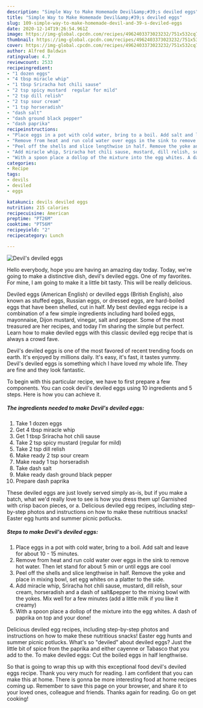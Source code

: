 ```yaml
---
description: "Simple Way to Make Homemade Devil&amp;#39;s deviled eggs"
title: "Simple Way to Make Homemade Devil&amp;#39;s deviled eggs"
slug: 109-simple-way-to-make-homemade-devil-and-39-s-deviled-eggs
date: 2020-12-14T19:26:54.961Z
image: https://img-global.cpcdn.com/recipes/4962403373023232/751x532cq70/devils-deviled-eggs-recipe-main-photo.jpg
thumbnail: https://img-global.cpcdn.com/recipes/4962403373023232/751x532cq70/devils-deviled-eggs-recipe-main-photo.jpg
cover: https://img-global.cpcdn.com/recipes/4962403373023232/751x532cq70/devils-deviled-eggs-recipe-main-photo.jpg
author: Alfred Baldwin
ratingvalue: 4.7
reviewcount: 2533
recipeingredient:
- "1 dozen eggs"
- "4 tbsp miracle whip"
- "1 tbsp Sriracha hot chili sause"
- "2 tsp spicy mustard  regular for mild"
- "2 tsp dill relish"
- "2 tsp sour cream"
- "1 tsp horseradish"
- "dash salt"
- "dash ground black pepper"
- "dash paprika"
recipeinstructions:
- "Place eggs in a pot with cold water, bring to a boil. Add salt and leave for about 10 - 15 minutes."
- "Remove from heat and run cold water over eggs in the sink to remove hot water. Then let stand for about 5 min or until eggs are cool"
- "Peel off the shells and slice lengthwise in half. Remove the yoke and place in mixing bowl, set egg whites on a platter to the side."
- "Add miracle whip, Sriracha hot chili sause, mustard, dill relish, sour cream, horseradish and a dash of salt&amp;pepper to the mixing bowl with the yokes. Mix well for a few minutes  (add a little milk if you like it creamy)"
- "With a spoon place a dollop of the mixture into the egg whites. A dash of paprika on top and your done!"
categories:
- Recipe
tags:
- devils
- deviled
- eggs

katakunci: devils deviled eggs 
nutrition: 215 calories
recipecuisine: American
preptime: "PT26M"
cooktime: "PT56M"
recipeyield: "2"
recipecategory: Lunch

---
```



![Devil&#39;s deviled eggs](https://img-global.cpcdn.com/recipes/4962403373023232/751x532cq70/devils-deviled-eggs-recipe-main-photo.jpg)

Hello everybody, hope you are having an amazing day today. Today, we're going to make a distinctive dish, devil&#39;s deviled eggs. One of my favorites. For mine, I am going to make it a little bit tasty. This will be really delicious.

Deviled eggs (American English) or devilled eggs (British English), also known as stuffed eggs, Russian eggs, or dressed eggs, are hard-boiled eggs that have been shelled, cut in half. My best deviled eggs recipe is a combination of a few simple ingredients including hard boiled eggs, mayonnaise, Dijon mustard, vinegar, salt and pepper. Some of the most treasured are her recipes, and today I&#39;m sharing the simple but perfect. Learn how to make deviled eggs with this classic deviled egg recipe that is always a crowd fave.

Devil&#39;s deviled eggs is one of the most favored of recent trending foods on earth. It's enjoyed by millions daily. It's easy, it's fast, it tastes yummy. Devil&#39;s deviled eggs is something which I have loved my whole life. They are fine and they look fantastic.


To begin with this particular recipe, we have to first prepare a few components. You can cook devil&#39;s deviled eggs using 10 ingredients and 5 steps. Here is how you can achieve it.

<!--inarticleads1-->

##### The ingredients needed to make Devil&#39;s deviled eggs:

1. Take 1 dozen eggs
1. Get 4 tbsp miracle whip
1. Get 1 tbsp Sriracha hot chili sause
1. Take 2 tsp spicy mustard  (regular for mild)
1. Take 2 tsp dill relish
1. Make ready 2 tsp sour cream
1. Make ready 1 tsp horseradish
1. Take dash salt
1. Make ready dash ground black pepper
1. Prepare dash paprika


These deviled eggs are just lovely served simply as-is, but if you make a batch, what we&#39;d really love to see is how you dress them up! Garnished with crisp bacon pieces, or a. Delicious deviled egg recipes, including step-by-step photos and instructions on how to make these nutritious snacks! Easter egg hunts and summer picnic potlucks. 

<!--inarticleads2-->

##### Steps to make Devil&#39;s deviled eggs:

1. Place eggs in a pot with cold water, bring to a boil. Add salt and leave for about 10 - 15 minutes.
1. Remove from heat and run cold water over eggs in the sink to remove hot water. Then let stand for about 5 min or until eggs are cool
1. Peel off the shells and slice lengthwise in half. Remove the yoke and place in mixing bowl, set egg whites on a platter to the side.
1. Add miracle whip, Sriracha hot chili sause, mustard, dill relish, sour cream, horseradish and a dash of salt&amp;pepper to the mixing bowl with the yokes. Mix well for a few minutes  (add a little milk if you like it creamy)
1. With a spoon place a dollop of the mixture into the egg whites. A dash of paprika on top and your done!


Delicious deviled egg recipes, including step-by-step photos and instructions on how to make these nutritious snacks! Easter egg hunts and summer picnic potlucks. What&#39;s so &#34;deviled&#34; about deviled eggs? Just the little bit of spice from the paprika and either cayenne or Tabasco that you add to the. To make deviled eggs: Cut the boiled eggs in half lengthwise. 

So that is going to wrap this up with this exceptional food devil&#39;s deviled eggs recipe. Thank you very much for reading. I am confident that you can make this at home. There is gonna be more interesting food at home recipes coming up. Remember to save this page on your browser, and share it to your loved ones, colleague and friends. Thanks again for reading. Go on get cooking!
